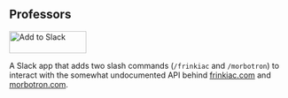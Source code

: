 ## Professors

<a href="https://slack.com/oauth/authorize?scope=commands+team%3Aread&client_id=11083475395.197183169139">
<img
                    alt="Add to Slack"
                    height="40"
                    width="139"
                    src="https://platform.slack-edge.com/img/add_to_slack.png"
                    srcset="https://platform.slack-edge.com/img/add_to_slack.png 1x, https://platform.slack-edge.com/img/add_to_slack@2x.png 2x" />
</a>
            
A Slack app that adds two slash commands (`/frinkiac` and `/morbotron`) to interact with the
somewhat undocumented API behind [frinkiac.com](https://www.frinkiac.com) and 
[morbotron.com](https://www.morbotron.com).
